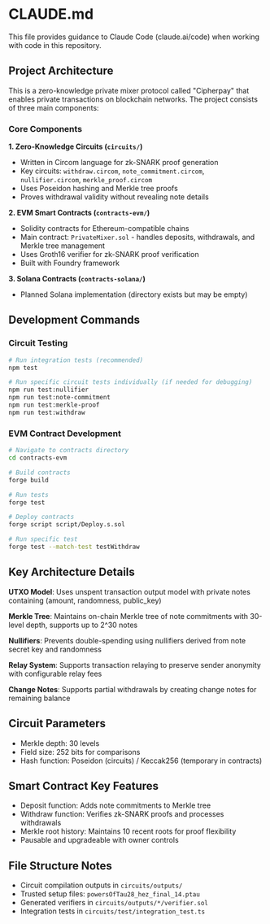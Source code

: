 # CLAUDE.md

This file provides guidance to Claude Code (claude.ai/code) when working with code in this repository.

## Project Architecture

This is a zero-knowledge private mixer protocol called "Cipherpay" that enables private transactions on blockchain networks. The project consists of three main components:

### Core Components

**1. Zero-Knowledge Circuits (`circuits/`)**
- Written in Circom language for zk-SNARK proof generation
- Key circuits: `withdraw.circom`, `note_commitment.circom`, `nullifier.circom`, `merkle_proof.circom`
- Uses Poseidon hashing and Merkle tree proofs
- Proves withdrawal validity without revealing note details

**2. EVM Smart Contracts (`contracts-evm/`)**
- Solidity contracts for Ethereum-compatible chains
- Main contract: `PrivateMixer.sol` - handles deposits, withdrawals, and Merkle tree management
- Uses Groth16 verifier for zk-SNARK proof verification
- Built with Foundry framework

**3. Solana Contracts (`contracts-solana/`)**
- Planned Solana implementation (directory exists but may be empty)

## Development Commands

### Circuit Testing
```bash
# Run integration tests (recommended)
npm test

# Run specific circuit tests individually (if needed for debugging)
npm run test:nullifier
npm run test:note-commitment
npm run test:merkle-proof
npm run test:withdraw
```

### EVM Contract Development
```bash
# Navigate to contracts directory
cd contracts-evm

# Build contracts
forge build

# Run tests
forge test

# Deploy contracts
forge script script/Deploy.s.sol

# Run specific test
forge test --match-test testWithdraw
```

## Key Architecture Details

**UTXO Model**: Uses unspent transaction output model with private notes containing (amount, randomness, public_key)

**Merkle Tree**: Maintains on-chain Merkle tree of note commitments with 30-level depth, supports up to 2^30 notes

**Nullifiers**: Prevents double-spending using nullifiers derived from note secret key and randomness

**Relay System**: Supports transaction relaying to preserve sender anonymity with configurable relay fees

**Change Notes**: Supports partial withdrawals by creating change notes for remaining balance

## Circuit Parameters
- Merkle depth: 30 levels
- Field size: 252 bits for comparisons
- Hash function: Poseidon (circuits) / Keccak256 (temporary in contracts)

## Smart Contract Key Features
- Deposit function: Adds note commitments to Merkle tree
- Withdraw function: Verifies zk-SNARK proofs and processes withdrawals
- Merkle root history: Maintains 10 recent roots for proof flexibility
- Pausable and upgradeable with owner controls

## File Structure Notes
- Circuit compilation outputs in `circuits/outputs/`
- Trusted setup files: `powersOfTau28_hez_final_14.ptau`
- Generated verifiers in `circuits/outputs/*/verifier.sol`
- Integration tests in `circuits/test/integration_test.ts`